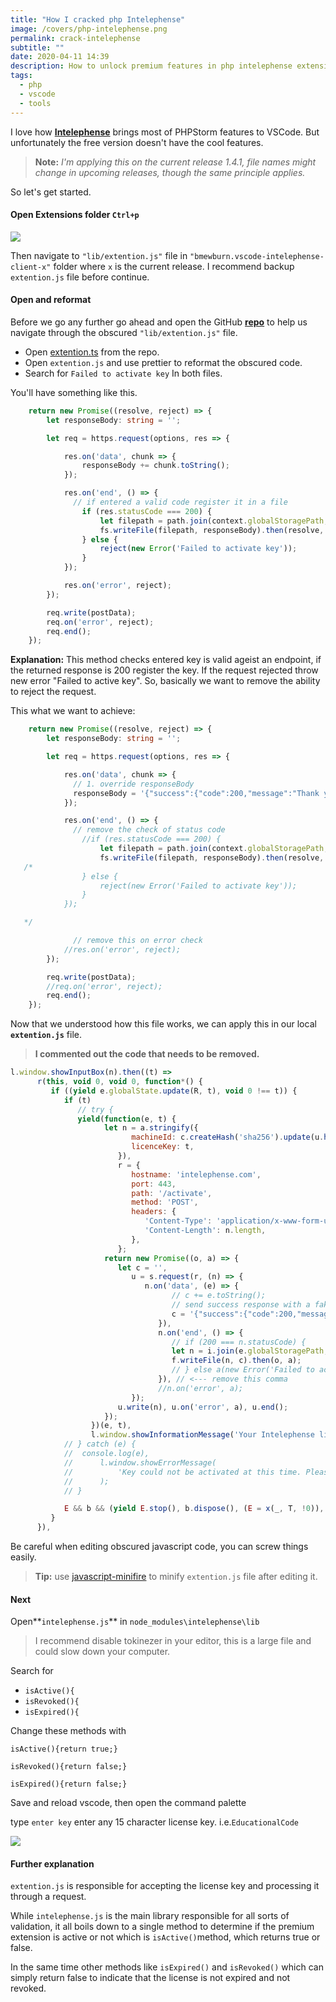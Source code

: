 ```yaml
---
title: "How I cracked php Intelephense"
image: /covers/php-intelephense.png
permalink: crack-intelephense
subtitle: ""
date: 2020-04-11 14:39
description: How to unlock premium features in php intelephense extension for vscode.
tags:
  - php
  - vscode
  - tools
---
```

<DisclaimerBox body="This tutorial is for educational purposes only." />

I love how **[Intelephense](https://intelephense.com/)** brings most of PHPStorm features to VSCode. But unfortunately the free version doesn't have the cool features.

> **Note:** *I'm applying this on the current release 1.4.1, file names might change in upcoming releases, though the same principle applies.*

So let's get started.

#### Open Extensions folder `Ctrl+p`

![](/uploads/open-ext-fold.png)

Then navigate to `"lib/extention.js"` file in `"bmewburn.vscode-intelephense-client-x"` folder where `x` is the current release. I recommend backup `extention.js` file before continue.

#### Open and reformat

Before we go any further go ahead and open the GitHub **[repo](https://github.com/bmewburn/vscode-intelephense/blob/master/src/extension.ts)** to help us navigate through the obscured `"lib/extention.js"` file.

* Open [extention.ts](https://github.com/bmewburn/vscode-intelephense/blob/master/src/extension.ts) from the repo.
* Open `extention.js` and use prettier to reformat the obscured code.
* Search for `Failed to activate key` In both files.

You'll have something like this.

```typescript
    return new Promise((resolve, reject) => {
        let responseBody: string = '';

        let req = https.request(options, res => {

            res.on('data', chunk => {
                responseBody += chunk.toString();
            });

            res.on('end', () => {
              // if entered a valid code register it in a file
                if (res.statusCode === 200) {
                    let filepath = path.join(context.globalStoragePath, 'intelephense_licence_key_' + licenceKey);
                    fs.writeFile(filepath, responseBody).then(resolve, reject);
                } else {
                    reject(new Error('Failed to activate key'));
                }
            });

            res.on('error', reject);
        });

        req.write(postData);
        req.on('error', reject);
        req.end();
    });
```

**Explanation:** This method checks entered key is valid ageist an endpoint, if the returned response is 200 register the key.
If the request rejected throw new error "Failed to active key".
So, basically we want to remove the ability to reject the request.

This what we want to achieve:

```typescript
    return new Promise((resolve, reject) => {
        let responseBody: string = '';

        let req = https.request(options, res => {

            res.on('data', chunk => {
              // 1. override responseBody
              responseBody = '{"success":{"code":200,"message":"Thank you"}}';
            });

            res.on('end', () => {
              // remove the check of status code
                //if (res.statusCode === 200) {
                    let filepath = path.join(context.globalStoragePath, 'intelephense_licence_key_' + licenceKey);
                    fs.writeFile(filepath, responseBody).then(resolve, reject);
   /*
                } else {
                    reject(new Error('Failed to activate key'));
                }
            });

   */

              // remove this on error check
            //res.on('error', reject);
        });

        req.write(postData);
        //req.on('error', reject);
        req.end();
    });
```

Now that we understood how this file works, we can apply this in our local **`extention.js`** file.

> **I commented out the code that needs to be removed.**

```javascript
l.window.showInputBox(n).then((t) =>
      r(this, void 0, void 0, function*() {
         if ((yield e.globalState.update(R, t), void 0 !== t)) {
            if (t)
               // try {
               yield(function(e, t) {
                     let n = a.stringify({
                           machineId: c.createHash('sha256').update(u.homedir(), 'utf8').digest('hex'),
                           licenceKey: t,
                        }),
                        r = {
                           hostname: 'intelephense.com',
                           port: 443,
                           path: '/activate',
                           method: 'POST',
                           headers: {
                              'Content-Type': 'application/x-www-form-urlencoded',
                              'Content-Length': n.length,
                           },
                        };
                     return new Promise((o, a) => {
                        let c = '',
                           u = s.request(r, (n) => {
                              n.on('data', (e) => {
                                    // c += e.toString();
                                    // send success response with a fake message
                                    c = '{"success":{"code":200,"message":"Thank you"}}';
                                 }),
                                 n.on('end', () => {
                                    // if (200 === n.statusCode) {
                                    let n = i.join(e.globalStoragePath, 'intelephense_licence_key_' + t);
                                    f.writeFile(n, c).then(o, a);
                                    // } else a(new Error('Failed to activate key'));
                                 }), // <--- remove this comma
                                 //n.on('error', a);
                           });
                        u.write(n), u.on('error', a), u.end();
                     });
                  })(e, t),
                  l.window.showInformationMessage('Your Intelephense licence key has been activated.');
            // } catch (e) {
            // 	console.log(e),
            // 		l.window.showErrorMessage(
            // 			'Key could not be activated at this time. Please contact support.',
            // 		);
            // }

            E && b && (yield E.stop(), b.dispose(), (E = x(_, T, !0)), (b = E.start()));
         }
      }),
```

Be careful when editing obscured javascript code, you can screw things easily.

> **Tip:**  use [javascript-minifire](https://javascript-minifier.com/) to minify `extention.js` file after editing it.

#### Next

Open**`intelephense.js`** in `node_modules\intelephense\lib`

> I recommend disable tokinezer in your editor, this is a large file and could slow down your computer.

Search for

* `isActive(){`
* `isRevoked(){`
* `isExpired(){`

Change these methods with

`isActive(){return true;}`

`isRevoked(){return false;}`

`isExpired(){return false;}`

Save and reload vscode, then open the command palette

type `enter key` enter any 15 character license key. i.e.`EducationalCode`

![](/uploads/2020-04-11-17_44_43-purchaseticketstest.php-birdboard-visual-studio-code.png)

#### Further explanation

`extention.js` is responsible for accepting the license key and processing it through a request.

While `intelephense.js` is the main library responsible for all sorts of validation, it all boils down to a single method to determine if the premium extension is active or not which is `isActive()`method, which returns true or false.

In the same time other methods like `isExpired()` and `isRevoked()` which can simply return false to indicate that the license is not expired and not revoked.